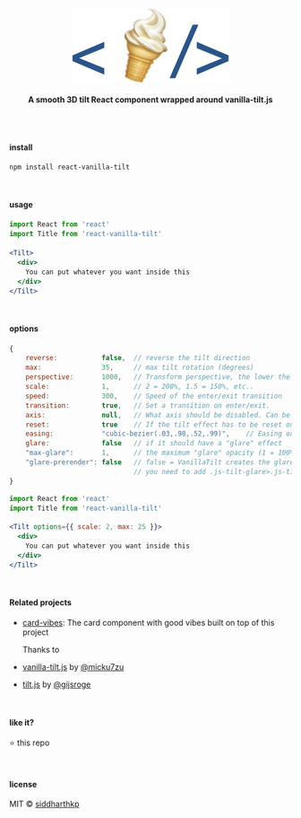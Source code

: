 <p align="center">
  <img src="logo.png"/>
  <br><br>
  <b>A smooth 3D tilt React component wrapped around vanilla-tilt.js</b>
  <br><br>
</p>

&nbsp;

#### install

```
npm install react-vanilla-tilt
```

&nbsp;

#### usage

```jsx
import React from 'react'
import Title from 'react-vanilla-tilt'

<Tilt>
  <div>
    You can put whatever you want inside this
  </div>
</Tilt>
```

&nbsp;

#### options

```js
{
    reverse:           false,  // reverse the tilt direction
    max:               35,     // max tilt rotation (degrees)
    perspective:       1000,   // Transform perspective, the lower the more extreme the tilt gets.
    scale:             1,      // 2 = 200%, 1.5 = 150%, etc..
    speed:             300,    // Speed of the enter/exit transition
    transition:        true,   // Set a transition on enter/exit.
    axis:              null,   // What axis should be disabled. Can be X or Y.
    reset:             true    // If the tilt effect has to be reset on exit.
    easing:            "cubic-bezier(.03,.98,.52,.99)",    // Easing on enter/exit.
    glare:             false   // if it should have a "glare" effect
    "max-glare":       1,      // the maximum "glare" opacity (1 = 100%, 0.5 = 50%)
    "glare-prerender": false   // false = VanillaTilt creates the glare elements for you, otherwise
                               // you need to add .js-tilt-glare>.js-tilt-glare-inner by yourself
}
```

```jsx
import React from 'react'
import Title from 'react-vanilla-tilt'

<Tilt options={{ scale: 2, max: 25 }}>
  <div>
    You can put whatever you want inside this
  </div>
</Tilt>
```

&nbsp;

#### Related projects

- [card-vibes](https://github.com/siddharthkp/card-vibes): The card component with good vibes built on top of this project

  Thanks to
- [vanilla-tilt.js](https://github.com/micku7zu/vanilla-tilt.js) by [@micku7zu](https://github.com/micku7zu)
- [tilt.js](https://github.com/gijsroge/tilt.js) by [@gijsroge](https://github.com/gijsroge)

&nbsp;

#### like it?

:star: this repo

&nbsp;

#### license

MIT © [siddharthkp](https://github.com/siddharthkp)
